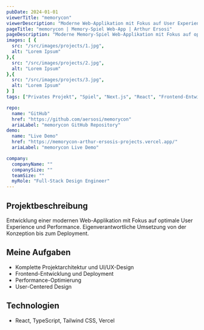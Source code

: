 ```yaml
---
pubDate: 2024-01-01
viewerTitle: "memorycon"
viewerDescription: "Moderne Web-Applikation mit Fokus auf User Experience und Performance"
pageTitle: "memorycon | Memory-Spiel Web-App | Arthur Ersosi"
pageDescription: "Moderne Memory-Spiel Web-Applikation mit Fokus auf optimale User Experience und Performance, entwickelt mit React und TypeScript."
images: [ {
  src: "/src/images/projects/1.jpg",
  alt: "Lorem Ipsum"
},{
  src: "/src/images/projects/2.jpg",
  alt: "Lorem Ipsum"
},{
  src: "/src/images/projects/3.jpg",
  alt: "Lorem Ipsum"
} ]
tags: ["Privates Projekt", "Spiel", "Next.js", "React", "Frontend-Entwicklung"]

repo:
  name: "GitHub"
  href: "https://github.com/aersosi/memorycon"
  ariaLabel: "memorycon GitHub Repository"
demo:
  name: "Live Demo"
  href: "https://memorycon-arthur-ersosis-projects.vercel.app/"
  ariaLabel: "memorycon Live Demo"

company:
  companyName: ""
  companySize: ""
  teamSize: ""
  myRole: "Full-Stack Design Engineer"
---
```


## Projektbeschreibung

Entwicklung einer modernen Web-Applikation mit Fokus auf optimale User Experience und Performance. Eigenverantwortliche
Umsetzung von der Konzeption bis zum Deployment.

## Meine Aufgaben

- Komplette Projektarchitektur und UI/UX-Design
- Frontend-Entwicklung und Deployment
- Performance-Optimierung
- User-Centered Design

## Technologien

- React, TypeScript, Tailwind CSS, Vercel

